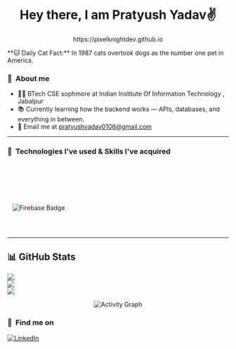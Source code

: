 <h1 align="center">Hey there, I am Pratyush Yadav✌️</h1>

<p align="center">https://pixelknightdev.github.io</p>


<!-- CAT_FACT -->**🐱 Daily Cat Fact:** In 1987 cats overtook dogs as the number one pet in America.<!-- /CAT_FACT -->

<h3>📍&nbsp&nbspAbout me </h3>
 
- 👨‍🎓 BTech CSE sophmore at Indian Institute Of Information Technology , Jabalpur
- 📚 Currently learning how the backend works — APIs, databases, and everything in between.
- 📧 Email me at pratyushyadav0106@gmail.com
 


<hr/>
<h3>📍&nbsp&nbspTechnologies I've used & Skills I've acquired </h3>
<br>

<img src="https://img.shields.io/badge/MongoDB-%234ea94b.svg?style=for-the-badge&logo=mongodb&logoColor=white" alt="">

<img src="https://img.shields.io/badge/JavaScript-F7DF1E?style=for-the-badge&logo=javascript&logoColor=black" alt="">  <img src="https://img.shields.io/badge/Node.js-43853D?style=for-the-badge&logo=node.js&logoColor=white" alt="">  <img src="https://img.shields.io/badge/Express.js-000000?style=for-the-badge&logo=express&logoColor=white" alt=""> <img src="https://img.shields.io/badge/React-20232A?style=for-the-badge&logo=react&logoColor=61DAFB" alt=""><img src="https://img.shields.io/badge/Next-black?style=for-the-badge&logo=next.js&logoColor=white" alt=""> 


<img src="https://img.shields.io/badge/C%2B%2B-00599C?style=for-the-badge&logo=c%2B%2B&logoColor=white" alt="">  <img src="https://img.shields.io/badge/C-00599C?style=for-the-badge&logo=c&logoColor=white" alt="">

<img src="https://img.shields.io/badge/Git-FF4500?style=for-the-badge&logo=git&logoColor=white" alt=""> <img src="https://img.shields.io/badge/docker-%230db7ed.svg?style=for-the-badge&logo=docker&logoColor=white" alt=""> <img src="https://img.shields.io/badge/Postman-FF6C37?style=for-the-badge&logo=postman&logoColor=white" alt=""> <img src="https://img.shields.io/badge/firebase-FFCA28.svg?style=for-the-badge&logo=firebase&logoColor=black" alt="Firebase Badge" />


<img src="https://img.shields.io/badge/netlify-%23000000.svg?style=for-the-badge&logo=netlify&logoColor=#00C7B7" alt="">  <img src="https://img.shields.io/badge/vercel-%23000000.svg?style=for-the-badge&logo=vercel&logoColor=white" alt="">
<img src="https://img.shields.io/badge/mac%20os-000000?style=for-the-badge&logo=macos&logoColor=F0F0F0" alt="">

<img src="https://img.shields.io/badge/Visual%20Studio%20Code-0078d7.svg?style=for-the-badge&logo=visual-studio-code&logoColor=white" alt="">



<hr/>


## 📊 GitHub Stats

![](https://github-readme-stats.vercel.app/api?username=PixelKnightDev&theme=nightowl&hide_border=false&include_all_commits=false&count_private=false)<br/>
![](https://github-readme-streak-stats.herokuapp.com/?user=PixelKnightDev&theme=nightowl&hide_border=false)<br/>
![](https://github-readme-stats.vercel.app/api/top-langs/?username=PixelKnightDev&theme=nightowl&hide_border=false&include_all_commits=false&count_private=false&layout=compact)
<div align="center">
  <img src="https://github-readme-activity-graph.vercel.app/graph?username=PixelKnightDev&theme=nightowl" alt="Activity Graph"/>
</div>



 
 <h3>📍&nbsp&nbspFind me on</h3>
<p align="left">
  <a href="https://www.linkedin.com/in/pratyush-yadav-186291306/" target="_blank" rel="noopener noreferrer">
    <img src="https://img.shields.io/badge/LinkedIn-%230077B5.svg?&style=for-the-badge&logo=linkedin&logoColor=white" alt="LinkedIn"/>
  </a>
</p>
